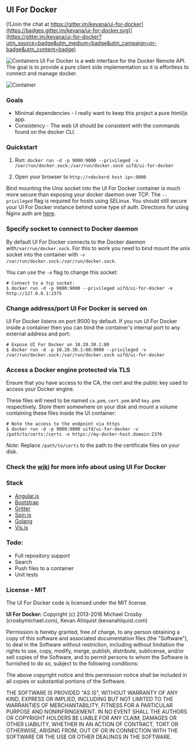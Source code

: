 ## UI For Docker

[![Join the chat at https://gitter.im/kevana/ui-for-docker](https://badges.gitter.im/kevana/ui-for-docker.svg)](https://gitter.im/kevana/ui-for-docker?utm_source=badge&utm_medium=badge&utm_campaign=pr-badge&utm_content=badge)

![Containers](/containers.png)
UI For Docker is a web interface for the Docker Remote API.  The goal is to provide a pure client side implementation so it is effortless to connect and manage docker.

![Container](/container.png)


### Goals
* Minimal dependencies - I really want to keep this project a pure html/js app.
* Consistency - The web UI should be consistent with the commands found on the docker CLI.

### Quickstart
1. Run: `docker run -d -p 9000:9000 --privileged -v /var/run/docker.sock:/var/run/docker.sock uifd/ui-for-docker`

2. Open your browser to `http://<dockerd host ip>:9000`



Bind mounting the Unix socket into the UI For Docker container is much more secure than exposing your docker daemon over TCP. The `--privileged` flag is required for hosts using SELinux. You should still secure your UI For Docker instance behind some type of auth. Directions for using Nginx auth are [here](https://github.com/kevana/ui-for-docker/wiki/Dockerui-with-Nginx-HTTP-Auth).

### Specify socket to connect to Docker daemon

By default UI For Docker connects to the Docker daemon with`/var/run/docker.sock`. For this to work you need to bind mount the unix socket into the container with `-v /var/run/docker.sock:/var/run/docker.sock`.

You can use the `-e` flag to change this socket:

    # Connect to a tcp socket:
    $ docker run -d -p 9000:9000 --privileged uifd/ui-for-docker -e http://127.0.0.1:2375

### Change address/port UI For Docker is served on
UI For Docker listens on port 9000 by default. If you run UI For Docker inside a container then you can bind the container's internal port to any external address and port:

    # Expose UI For Docker on 10.20.30.1:80
    $ docker run -d -p 10.20.30.1:80:9000 --privileged -v /var/run/docker.sock:/var/run/docker.sock uifd/ui-for-docker

### Access a Docker engine protected via TLS

Ensure that you have access to the CA, the cert and the public key used to access your Docker engine.  

These files will need to be named `ca.pem`, `cert.pem` and `key.pem` respectively. Store them somewhere on your disk and mount a volume containing these files inside the UI container:

```
# Note the access to the endpoint via https
$ docker run -d -p 9000:9000 uifd/ui-for-docker -v /path/to/certs:/certs -e https://my-docker-host.domain:2376
```

*Note*: Replace `/path/to/certs` to the path to the certificate files on your disk.

### Check the [wiki](https://github.com/kevana/ui-for-docker/wiki) for more info about using UI For Docker

### Stack
* [Angular.js](https://github.com/angular/angular.js)
* [Bootstrap](http://getbootstrap.com/)
* [Gritter](https://github.com/jboesch/Gritter)
* [Spin.js](https://github.com/fgnass/spin.js/)
* [Golang](https://golang.org/)
* [Vis.js](http://visjs.org/)


### Todo:
* Full repository support
* Search
* Push files to a container
* Unit tests


### License - MIT
The UI For Docker code is licensed under the MIT license.


**UI For Docker:**
Copyright (c) 2013-2016 Michael Crosby (crosbymichael.com), Kevan Ahlquist (kevanahlquist.com)

Permission is hereby granted, free of charge, to any person
obtaining a copy of this software and associated documentation
files (the "Software"), to deal in the Software without
restriction, including without limitation the rights to use, copy,
modify, merge, publish, distribute, sublicense, and/or sell copies
of the Software, and to permit persons to whom the Software is
furnished to do so, subject to the following conditions:

The above copyright notice and this permission notice shall be
included in all copies or substantial portions of the Software.

THE SOFTWARE IS PROVIDED "AS IS", WITHOUT WARRANTY OF ANY KIND,
EXPRESS OR IMPLIED,
INCLUDING BUT NOT LIMITED TO THE WARRANTIES OF MERCHANTABILITY,
FITNESS FOR A PARTICULAR PURPOSE AND NONINFRINGEMENT.
IN NO EVENT SHALL THE AUTHORS OR COPYRIGHT
HOLDERS BE LIABLE FOR ANY CLAIM,
DAMAGES OR OTHER LIABILITY,
WHETHER IN AN ACTION OF CONTRACT,
TORT OR OTHERWISE,
ARISING FROM, OUT OF OR IN CONNECTION WITH
THE SOFTWARE OR THE USE OR OTHER DEALINGS IN THE SOFTWARE.
